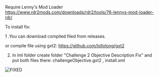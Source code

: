 Require Lenny's Mod Loader
https://www.rdr2mods.com/downloads/rdr2/tools/76-lennys-mod-loader-rdr/

To install fix:

1 .You can download compiled filed from releases.

or compile file using gxt2:
https://github.com/lollolong/gxt2

2. In lml folder create folder "Challenge 2 Objective Description Fix" and put both files there: challengeObjective.gxt2 , install.xml

![FIXED](https://github.com/user-attachments/assets/3d2c9832-7daf-43cc-b724-27442b33f160)
